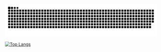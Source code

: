 ![my snake](https://github.com/hemengke1997/hemengke1997/blob/output/github-snake.svg)


<!-- [![Anurag's GitHub stats](https://github-readme-stats.vercel.app/api?username=hemengke1997&show_icons=true&include_all_commits=true)](https://github-readme-stats.vercel.app/api?username=hemengke1997&show_icons=true&include_all_commits=true) -->



[![Top Langs](https://github-readme-stats.vercel.app/api/top-langs/?username=hemengke1997&layout=compact)](https://github.com/anuraghazra/github-readme-stats)

